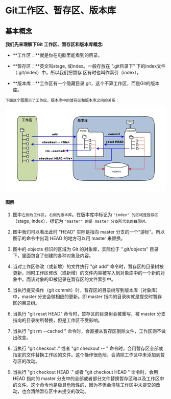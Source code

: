 # Git工作区、暂存区、版本库

## 基本概念

**我们先来理解下Git 工作区、暂存区和版本库概念:**

- **工作区：**就是你在电脑里能看到的目录。

- **暂存区：**英文叫stage, 或index。一般存放在 ".git目录下" 下的index文件（.git/index）中，所以我们把暂存  区有时也叫作索引（index）。

- **版本库：**工作区有一个隐藏目录.git，这个不算工作区，而是Git的版本库。


`下面这个图展示了工作区、版本库中的暂存区和版本库之间的关系：`

![alt text](imgs/git_work.jpg) 

 #### 图解

1. 图中`左侧为工作区`，`右侧为版本库`。在版本库中标记为 `"index" 的区域是暂存区`（stage, index），标记为 `"master" 的是 master 分支所代表的目录树。` 

2. 图中我们可以看出此时 "HEAD" 实际是指向 master 分支的一个"游标"。所以图示的命令中出现 HEAD 的地方可以用 master 来替换。 
3. 图中的 objects 标识的区域为 Git 的对象库，实际位于 ".git/objects" 目录下，里面包含了创建的各种对象及内容。 
4. 当对工作区修改（或新增）的文件执行 "git add" 命令时，暂存区的目录树被更新，同时工作区修改（或新增）的文件内容被写入到对象库中的一个新的对象中，而该对象的ID被记录在暂存区的文件索引中。 
5. 当执行提交操作（git commit）时，暂存区的目录树写到版本库（对象库）中，master 分支会做相应的更新。即 master 指向的目录树就是提交时暂存区的目录树。 
6. 当执行 "git reset HEAD" 命令时，暂存区的目录树会被重写，被 master 分支指向的目录树所替换，但是工作区不受影响。
7. 当执行 "git rm --cached <file>" 命令时，会直接从暂存区删除文件，工作区则不做出改变。
8. 当执行 "git checkout ." 或者 "git checkout -- <file>" 命令时，会用暂存区全部或指定的文件替换工作区的文件。这个操作很危险，会清除工作区中未添加到暂存区的改动。 
9. 当执行 "git checkout HEAD ." 或者 "git checkout HEAD <file>" 命令时，会用 HEAD 指向的 master 分支中的全部或者部分文件替换暂存区和以及工作区中的文件。这个命令也是极具危险性的，因为不但会清除工作区中未提交的改动，也会清除暂存区中未提交的改动。 